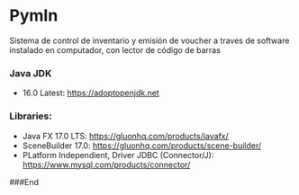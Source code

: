 # PymIn
Sistema de control de inventario y emisión de voucher a traves de software instalado en computador, con lector de código de barras

### Java JDK
- 16.0 Latest: https://adoptopenjdk.net

### Libraries:

- Java FX 17.0 LTS: https://gluonhq.com/products/javafx/
- SceneBuilder 17.0: https://gluonhq.com/products/scene-builder/
- PLatform Independient, Driver JDBC (Connector/J): https://www.mysql.com/products/connector/


###End
